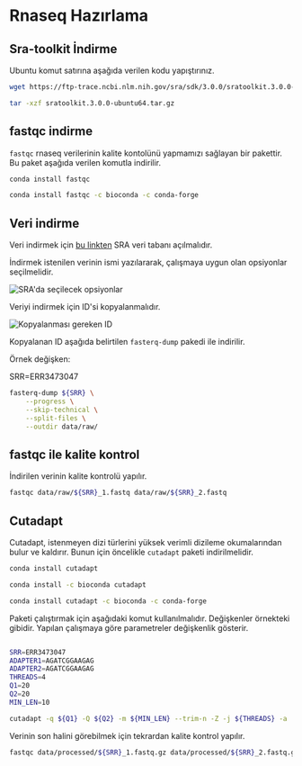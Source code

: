 
# Rnaseq Hazırlama

## Sra-toolkit İndirme

Ubuntu komut satırına aşağıda verilen kodu yapıştırınız. 

```bash
wget https://ftp-trace.ncbi.nlm.nih.gov/sra/sdk/3.0.0/sratoolkit.3.0.0-ubuntu64.tar.gz

tar -xzf sratoolkit.3.0.0-ubuntu64.tar.gz
```

## fastqc indirme 

`fastqc` rnaseq verilerinin kalite kontolünü yapmamızı sağlayan bir pakettir. Bu paket aşağıda verilen komutla indirilir. 

```bash
conda install fastqc

conda install fastqc -c bioconda -c conda-forge
```

## Veri indirme 

Veri indirmek için [bu linkten](https://www.ncbi.nlm.nih.gov/sra) SRA veri tabanı açılmalıdır. 

İndirmek istenilen verinin ismi yazılararak, çalışmaya uygun olan opsiyonlar seçilmelidir.  

![SRA'da seçilecek opsiyonlar](biyoinformatik/images/rnaseq_1.png)

Veriyi indirmek için ID'si kopyalanmalıdır.  

![Kopyalanması gereken ID](biyoinformatik/images/rnaseq_2.png)

Kopyalanan ID aşağıda belirtilen `fasterq-dump` pakedi ile indirilir. 

Örnek değişken:

SRR=ERR3473047

```bash
fasterq-dump ${SRR} \
    --progress \
    --skip-technical \
    --split-files \
    --outdir data/raw/ 

```

## fastqc ile kalite kontrol

İndirilen verinin kalite kontrolü yapılır.  

```bash
fastqc data/raw/${SRR}_1.fastq data/raw/${SRR}_2.fastq
```

## Cutadapt

Cutadapt, istenmeyen dizi türlerini yüksek verimli dizileme okumalarından bulur ve kaldırır. Bunun için öncelikle `cutadapt` paketi indirilmelidir.

```bash
conda install cutadapt

conda install -c bioconda cutadapt

conda install cutadapt -c bioconda -c conda-forge
```

Paketi çalıştırmak için aşağıdaki komut kullanılmalıdır. Değişkenler örnekteki gibidir. Yapılan çalışmaya göre parametreler değişkenlik gösterir. 



```bash

SRR=ERR3473047
ADAPTER1=AGATCGGAAGAG
ADAPTER2=AGATCGGAAGAG
THREADS=4
Q1=20
Q2=20
MIN_LEN=10

cutadapt -q ${Q1} -Q ${Q2} -m ${MIN_LEN} --trim-n -Z -j ${THREADS} -a  ${ADAPTER1} -A ${ADAPTER2} -o data/processed/${SRR}_1.fastq.gz -p data/processed/${SRR}_2.fastq.gz data/raw/${SRR}_1.fastq data/raw/${SRR}_2.fastq
```

Verinin son halini görebilmek için tekrardan kalite kontrol yapılır.

```bash
fastqc data/processed/${SRR}_1.fastq.gz data/processed/${SRR}_2.fastq.gz
```